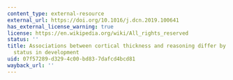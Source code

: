 ```yaml
---
content_type: external-resource
external_url: https://doi.org/10.1016/j.dcn.2019.100641
has_external_license_warning: true
license: https://en.wikipedia.org/wiki/All_rights_reserved
status: ''
title: Associations between cortical thickness and reasoning differ by socioeconomic
  status in development
uid: 07f57289-d329-4c00-bd83-7dafcd4bcd81
wayback_url: ''
---
```

